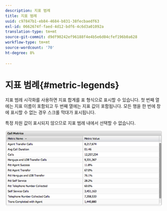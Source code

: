 ```yaml
---
description: 지표 범례
title: 지표 범례
uuid: c97847b1-eb84-4684-b831-38fecbaedf63
exl-id: 0662674f-faed-4d12-bdf6-4c6d3a01092a
translation-type: tm+mt
source-git-commit: d9df90242ef96188f4e4b5e6d04cfef196b0a628
workflow-type: tm+mt
source-wordcount: '70'
ht-degree: 8%

---
```


# 지표 범례{#metric-legends}

지표 범례 시각화를 사용하면 지표 합계를 표 형식으로 표시할 수 있습니다. 첫 번째 열에는 지표 이름이 포함되고 두 번째 열에는 지표 값이 포함됩니다. 모든 행을 한 번에 창에 표시할 수 없는 경우 스크롤 막대가 표시됩니다.

특정 차원 값이 표시되지 않으므로 지표 범례 내에서 선택할 수 없습니다.

![](assets/metric_legend.png)
